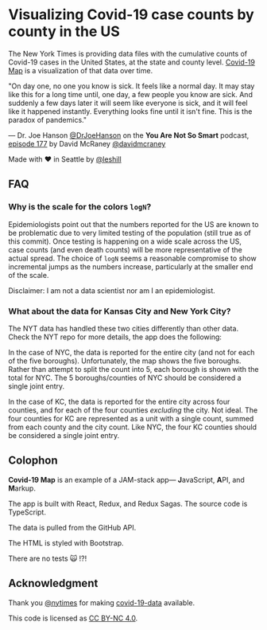# Visualizing Covid-19 case counts by county in the US

The New York Times is providing data files with the cumulative counts of Covid-19 cases in the United States, at the state and county level. [Covid-19 Map](https://covid-19-map.leshill.org) is a visualization of that data over time.

"On day one, no one you know is sick. It feels like a normal day. It may stay like this for a long time until, one day, a few people you know are sick. And suddenly a few days later it will seem like everyone is sick, and it will feel like it happened instantly. Everything looks fine until it isn't fine. This is the paradox of pandemics."

&mdash; Dr. Joe Hanson [@DrJoeHanson](https://twitter.com/DrJoeHanson) on the **You Are Not So Smart** podcast, [episode 177](https://youarenotsosmart.com/2020/04/05/yanss-177-why-people-waited-so-long-to-take-precautions-against-covid-19-how-to-better-persuade-those-who-still-refuse-and-how-to-take-bettercare-of-your-mental-health-during-isolation/) by David McRaney [@davidmcraney](https://twitter.com/davidmcraney)

Made with :heart: in Seattle by [@leshill](https://twitter.com/leshill)

## FAQ

### Why is the scale for the colors `logN`?

Epidemiologists point out that the numbers reported for the US are known to be
problematic due to very limited testing of the population (still true as of this
commit). Once testing is happening on a wide scale across the US, case counts
(and even death counts) will be more representative of the actual spread. The
choice of `logN` seems a reasonable compromise to show incremental jumps as the
numbers increase, particularly at the smaller end of the scale.

Disclaimer: I am not a data scientist nor am I an epidemiologist.

### What about the data for Kansas City and New York City?

The NYT data has handled these two cities differently than other data. Check the
NYT repo for more details, the app does the following:

In the case of NYC, the data is reported for the entire city (and not for each
of the five boroughs). Unfortunately, the map shows the five boroughs. Rather
than attempt to split the count into 5, each borough is shown with the total for
NYC. The 5 boroughs/counties of NYC should be considered a single joint entry.

In the case of KC, the data is reported for the entire city across four
counties, and for each of the four counties _excluding_ the city. Not ideal. The
four counties for KC are represented as a unit with a single count, summed from
each county and the city count. Like NYC, the four KC counties should be
considered a single joint entry.

## Colophon

**Covid-19 Map** is an example of a JAM-stack app&mdash; **J**avaScript, **A**PI, and **M**arkup.

The app is built with React, Redux, and Redux Sagas. The source code is TypeScript.

The data is pulled from the GitHub API.

The HTML is styled with Bootstrap.

There are no tests :scream_cat: !?!

## Acknowledgment

Thank you [@nytimes](https://twitter.com/nytimes) for making [covid-19-data](https://github.com/nytimes/covid-19-data) available.

This code is licensed as [CC BY-NC 4.0](https://creativecommons.org/licenses/by-nc/4.0/).
